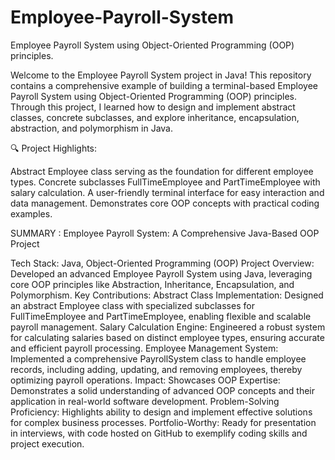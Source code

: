 # Employee-Payroll-System
Employee Payroll System using Object-Oriented Programming (OOP) principles.

Welcome to the Employee Payroll System project in Java! This repository contains a comprehensive example of building a terminal-based Employee Payroll System using Object-Oriented Programming (OOP) principles. Through this project, I learned how to design and implement abstract classes, concrete subclasses, and explore inheritance, encapsulation, abstraction, and polymorphism in Java.

🔍 Project Highlights:

Abstract Employee class serving as the foundation for different employee types. Concrete subclasses FullTimeEmployee and PartTimeEmployee with salary calculation. A user-friendly terminal interface for easy interaction and data management. Demonstrates core OOP concepts with practical coding examples.

SUMMARY : 
Employee Payroll System: A Comprehensive Java-Based OOP Project

Tech Stack: Java, Object-Oriented Programming (OOP)
Project Overview: Developed an advanced Employee Payroll System using Java, leveraging core OOP principles like Abstraction, Inheritance, Encapsulation, and Polymorphism.
Key Contributions:
Abstract Class Implementation: Designed an abstract Employee class with specialized subclasses for FullTimeEmployee and PartTimeEmployee, enabling flexible and scalable payroll management.
Salary Calculation Engine: Engineered a robust system for calculating salaries based on distinct employee types, ensuring accurate and efficient payroll processing.
Employee Management System: Implemented a comprehensive PayrollSystem class to handle employee records, including adding, updating, and removing employees, thereby optimizing payroll operations.
Impact:
Showcases OOP Expertise: Demonstrates a solid understanding of advanced OOP concepts and their application in real-world software development.
Problem-Solving Proficiency: Highlights ability to design and implement effective solutions for complex business processes.
Portfolio-Worthy: Ready for presentation in interviews, with code hosted on GitHub to exemplify coding skills and project execution.
